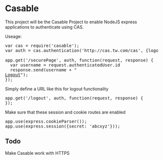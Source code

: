 <h1>Casable</h1>
<p>
This project will be the Casable Project to enable NodeJS express applications to authenticate using CAS.
</p>

Useage:
<pre>
var cas = require('casable');
var auth = cas.authentication('http://cas.tw.com/cas', {logoutPath:'/unsecure', casVersion:'2.0'});

app.get('/securePage', auth, function(request, response) {
  var username = request.authenticatedUser.id
  response.send(username + "<br><a href='/logout'>Logout</a>");
});
</pre>

<p>Simply define a URL like this for logout functionality</p>
<pre>
app.get('/logout', auth, function(request, response) {
});
</pre>

<p>Make sure that these session and cookie routes are enabled</p>

<pre>
app.use(express.cookieParser());
app.use(express.session({secret: 'abcxyz'}));
</pre>

<h2>Todo</h2>
Make Casable work with HTTPS
